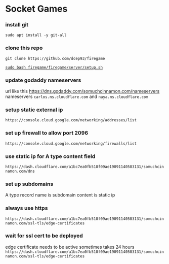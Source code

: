 # Socket Games

### install git

`sudo apt install -y git-all`

### clone this repo

`git clone https://github.com/dcep93/firegame`

[`sudo bash firegame/firegame/server/setup.sh`](firegame/server/setup.sh)

### update godaddy nameservers

url like this https://dns.godaddy.com/somuchcinnamon.com/nameservers
nameservers `carlos.ns.cloudflare.com` and `naya.ns.cloudflare.com`

### setup static external ip

`https://console.cloud.google.com/networking/addresses/list`

### set up firewall to allow port 2096

`https://console.cloud.google.com/networking/firewalls/list`

### use static ip for A type content field

`https://dash.cloudflare.com/a1bc7ea0fb518f09ae19091140583131/somuchcinnamon.com/dns`

### set up subdomains

A type record
name is subdomain
content is static ip

### always use https

`https://dash.cloudflare.com/a1bc7ea0fb518f09ae19091140583131/somuchcinnamon.com/ssl-tls/edge-certificates`

### wait for ssl cert to be deployed

edge certificate needs to be active
sometimes takes 24 hours
`https://dash.cloudflare.com/a1bc7ea0fb518f09ae19091140583131/somuchcinnamon.com/ssl-tls/edge-certificates`
